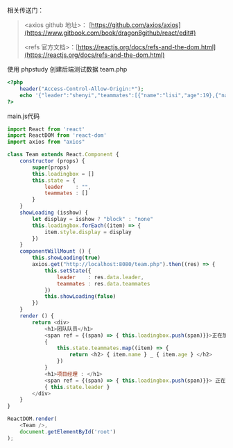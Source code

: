 相关传送门：

> &lt;axios github 地址&gt;： [https://github.com/axios/axios](https://www.gitbook.com/book/dragon8github/react/edit#)
>
> &lt;refs 官方文档&gt;：[https://reactjs.org/docs/refs-and-the-dom.html](https://reactjs.org/docs/refs-and-the-dom.html)

使用 phpstudy 创建后端测试数据 team.php

```php
<?php 
    header("Access-Control-Allow-Origin:*");
    echo '{"leader":"shenyi","teammates":[{"name":"lisi","age":19},{"name":"zhangsan","age":20}]}';
?>
```

main.js代码

```js
import React from 'react'
import ReactDOM from 'react-dom'
import axios from "axios"

class Team extends React.Component {
    constructor (props) {
        super(props)
        this.loadingbox = []
        this.state = {
            leader    : "",
            teammates : []            
        }
    }
    showLoading (isshow) {
        let display = isshow ? "block" : "none"
        this.loadingbox.forEach((item) => {
            item.style.display = display
        })
    }
    componentWillMount () {
        this.showLoading(true)
        axios.get("http://localhost:8080/team.php").then((res) => {
            this.setState({
                leader    : res.data.leader,
                teammates : res.data.teammates
            })
            this.showLoading(false)
        })
    }
    render () {
        return <div>
            <h1>团队队员</h1>
            <span ref = {(span) => { this.loadingbox.push(span)}}>正在加载...</span>
            {
                this.state.teammates.map((item) => {
                    return <h2> { item.name } _ { item.age } </h2>
                })
            }
            <h1>项目经理 : </h1>
            <span ref = {(span) => { this.loadingbox.push(span)}}> 正在加载... </span>
            { this.state.leader }
        </div>
    }
}

ReactDOM.render(
    <Team />,
    document.getElementById('root')
);

```



